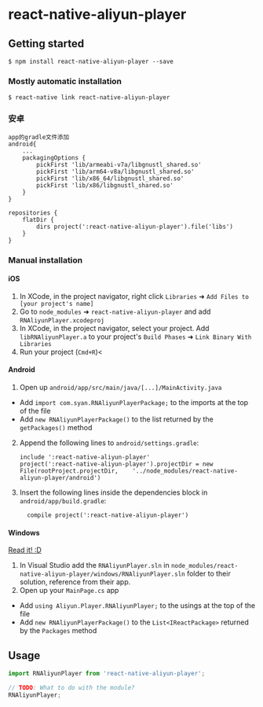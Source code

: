 
# react-native-aliyun-player

## Getting started

`$ npm install react-native-aliyun-player --save`

### Mostly automatic installation

`$ react-native link react-native-aliyun-player`

### 安卓
```$xslt
app的gradle文件添加
android{
    ...
    packagingOptions {
        pickFirst 'lib/armeabi-v7a/libgnustl_shared.so'
        pickFirst 'lib/arm64-v8a/libgnustl_shared.so'
        pickFirst 'lib/x86_64/libgnustl_shared.so'
        pickFirst 'lib/x86/libgnustl_shared.so'
    }
}

repositories {
    flatDir {
        dirs project(':react-native-aliyun-player').file('libs')
    }
}
```

### Manual installation


#### iOS

1. In XCode, in the project navigator, right click `Libraries` ➜ `Add Files to [your project's name]`
2. Go to `node_modules` ➜ `react-native-aliyun-player` and add `RNAliyunPlayer.xcodeproj`
3. In XCode, in the project navigator, select your project. Add `libRNAliyunPlayer.a` to your project's `Build Phases` ➜ `Link Binary With Libraries`
4. Run your project (`Cmd+R`)<

#### Android

1. Open up `android/app/src/main/java/[...]/MainActivity.java`
  - Add `import com.syan.RNAliyunPlayerPackage;` to the imports at the top of the file
  - Add `new RNAliyunPlayerPackage()` to the list returned by the `getPackages()` method
2. Append the following lines to `android/settings.gradle`:
  	```
  	include ':react-native-aliyun-player'
  	project(':react-native-aliyun-player').projectDir = new File(rootProject.projectDir, 	'../node_modules/react-native-aliyun-player/android')
  	```
3. Insert the following lines inside the dependencies block in `android/app/build.gradle`:
  	```
      compile project(':react-native-aliyun-player')
  	```

#### Windows
[Read it! :D](https://github.com/ReactWindows/react-native)

1. In Visual Studio add the `RNAliyunPlayer.sln` in `node_modules/react-native-aliyun-player/windows/RNAliyunPlayer.sln` folder to their solution, reference from their app.
2. Open up your `MainPage.cs` app
  - Add `using Aliyun.Player.RNAliyunPlayer;` to the usings at the top of the file
  - Add `new RNAliyunPlayerPackage()` to the `List<IReactPackage>` returned by the `Packages` method


## Usage
```javascript
import RNAliyunPlayer from 'react-native-aliyun-player';

// TODO: What to do with the module?
RNAliyunPlayer;
```

